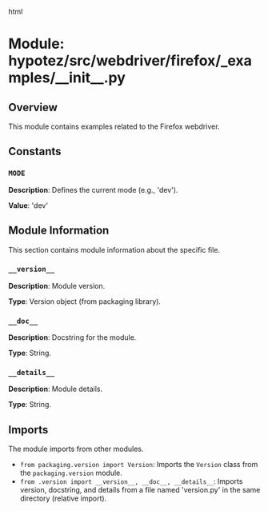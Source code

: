 html
<h1>Module: hypotez/src/webdriver/firefox/_examples/__init__.py</h1>

<h2>Overview</h2>
<p>This module contains examples related to the Firefox webdriver.</p>

<h2>Constants</h2>

<h3><code>MODE</code></h3>

<p><strong>Description</strong>: Defines the current mode (e.g., 'dev').</p>

<p><strong>Value</strong>: 'dev'</p>


<h2>Module Information</h2>

<p>This section contains module information about the specific file.</p>

<h3><code>__version__</code></h3>

<p><strong>Description</strong>: Module version.</p>
<p><strong>Type</strong>: Version object (from packaging library).</p>

<h3><code>__doc__</code></h3>

<p><strong>Description</strong>: Docstring for the module.</p>
<p><strong>Type</strong>: String.</p>


<h3><code>__details__</code></h3>

<p><strong>Description</strong>: Module details.</p>
<p><strong>Type</strong>: String.</p>


<h2>Imports</h2>
<p>The module imports from other modules.</p>
<ul>
  <li><code>from packaging.version import Version</code>: Imports the <code>Version</code> class from the <code>packaging.version</code> module.</li>
  <li><code>from .version import __version__, __doc__, __details__</code>: Imports version, docstring, and details from a file named 'version.py' in the same directory (relative import).</li>

</ul>